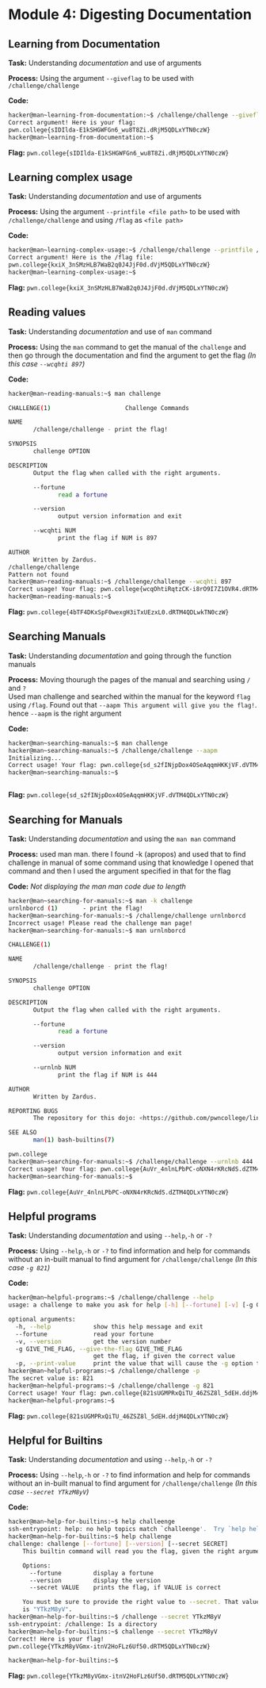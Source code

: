 # Module 4: Digesting Documentation
## Learning from Documentation

**Task:** Understanding _documentation_ and use of arguments

**Process:** Using the argument `--giveflag` to be used with `/challenge/challenge`

**Code:**</br>
```bash
hacker@man~learning-from-documentation:~$ /challenge/challenge --giveflag
Correct argument! Here is your flag:
pwn.college{sIDIlda-E1kSHGWFGn6_wu8T8Zi.dRjM5QDLxYTN0czW}
hacker@man~learning-from-documentation:~$

```


**Flag:** `pwn.college{sIDIlda-E1kSHGWFGn6_wu8T8Zi.dRjM5QDLxYTN0czW}`
</br>

## Learning complex usage

**Task:** Understanding _documentation_ and use of arguments

**Process:** Using the argument `--printfile <file path>` to be used with `/challenge/challenge` and using `/flag` as `<file path>`

**Code:**</br>
```bash
hacker@man~learning-complex-usage:~$ /challenge/challenge --printfile /flag
Correct argument! Here is the /flag file:
pwn.college{kxiX_3nSMzHLB7WaB2q0J4JjF0d.dVjM5QDLxYTN0czW}
hacker@man~learning-complex-usage:~$
```


**Flag:** `pwn.college{kxiX_3nSMzHLB7WaB2q0J4JjF0d.dVjM5QDLxYTN0czW}`
</br>

## Reading values

**Task:** Understanding _documentation_ and use of `man` command

**Process:** Using the `man` command to get the manual of the `challenge` and then go through the documentation and find the argument to get the flag _(In this case `--wcqhti 897`)_



**Code:**</br>
```bash
hacker@man~reading-manuals:~$ man challenge

CHALLENGE(1)                     Challenge Commands                     CHALLENGE(1)

NAME
       /challenge/challenge - print the flag!

SYNOPSIS
       challenge OPTION

DESCRIPTION
       Output the flag when called with the right arguments.

       --fortune
              read a fortune

       --version
              output version information and exit

       --wcqhti NUM
              print the flag if NUM is 897

AUTHOR
       Written by Zardus.
/challenge/challenge
Pattern not found
hacker@man~reading-manuals:~$ /challenge/challenge --wcqhti 897
Correct usage! Your flag: pwn.college{wcqOhtiRqtzCK-i8rO9I7Z1OVR4.dRTM4QDLxYTN0czW}
hacker@man~reading-manuals:~$

```


**Flag:** `pwn.college{4bTF4DKxSpF0wexgH3iTxUEzxL0.dRTM4QDLwkTN0czW}`
</br>

## Searching Manuals

**Task:** Understanding _documentation_ and going through the function manuals

**Process:** Moving thourugh the pages of the manual and searching using `/` and `?`
</br> 
Used man challenge and searched within the manual for the keyword `flag` using `/flag`. Found out that `--aapm This argument will give you the flag!`. hence `--aapm` is the right argument

**Code:**</br>
```bash
hacker@man~searching-manuals:~$ man challenge
hacker@man~searching-manuals:~$ /challenge/challenge --aapm
Initializing...
Correct usage! Your flag: pwn.college{sd_s2fINjpDox4OSeAqqmHKKjVF.dVTM4QDLxYTN0czW}
hacker@man~searching-manuals:~$



```


**Flag:** `pwn.college{sd_s2fINjpDox4OSeAqqmHKKjVF.dVTM4QDLxYTN0czW}`
</br>

## Searching for Manuals

**Task:** Understanding _documentation_ and using the `man man` command

**Process:** used man man. 
there I found -k (apropos) and used that to find challenge in manual of some command
using that knowledge I opened that command and then I used the argument specified in that for the flag


**Code:** _Not displaying the man man code due to length_
</br>
```bash
hacker@man~searching-for-manuals:~$ man -k challenge
urnlnborcd (1)       - print the flag!
hacker@man~searching-for-manuals:~$ /challenge/challenge urnlnborcd
Incorrect usage! Please read the challenge man page!
hacker@man~searching-for-manuals:~$ man urnlnborcd

CHALLENGE(1)                                                                  Challenge Commands                                                                  CHALLENGE(1)

NAME
       /challenge/challenge - print the flag!

SYNOPSIS
       challenge OPTION

DESCRIPTION
       Output the flag when called with the right arguments.

       --fortune
              read a fortune

       --version
              output version information and exit

       --urnlnb NUM
              print the flag if NUM is 444

AUTHOR
       Written by Zardus.

REPORTING BUGS
       The repository for this dojo: <https://github.com/pwncollege/linux-luminarium/>

SEE ALSO
       man(1) bash-builtins(7)

pwn.college                                                                        May 2024                                                                       CHALLENGE(1)
hacker@man~searching-for-manuals:~$ /challenge/challenge --urnlnb 444
Correct usage! Your flag: pwn.college{AuVr_4nlnLPbPC-oNXN4rKRcNdS.dZTM4QDLxYTN0czW}
hacker@man~searching-for-manuals:~$
```


**Flag:** `pwn.college{AuVr_4nlnLPbPC-oNXN4rKRcNdS.dZTM4QDLxYTN0czW}`
</br>

## Helpful programs

**Task:** Understanding _documentation_ and using `--help`,`-h` or `-?` 

**Process:** Using `--help`,`-h` or `-?` to find information and help for commands without an in-built manual to find argument for `/challenge/challenge`  _(In this case `-g 821`)_

**Code:**</br>
```bash
hacker@man~helpful-programs:~$ /challenge/challenge --help
usage: a challenge to make you ask for help [-h] [--fortune] [-v] [-g GIVE_THE_FLAG] [-p]

optional arguments:
  -h, --help            show this help message and exit
  --fortune             read your fortune
  -v, --version         get the version number
  -g GIVE_THE_FLAG, --give-the-flag GIVE_THE_FLAG
                        get the flag, if given the correct value
  -p, --print-value     print the value that will cause the -g option to give you the flag
hacker@man~helpful-programs:~$ /challenge/challenge -p
The secret value is: 821
hacker@man~helpful-programs:~$ /challenge/challenge -g 821
Correct usage! Your flag: pwn.college{821sUGMPRxQiTU_46ZSZ8l_5dEH.ddjM4QDLxYTN0czW}
hacker@man~helpful-programs:~$

```


**Flag:** `pwn.college{821sUGMPRxQiTU_46ZSZ8l_5dEH.ddjM4QDLxYTN0czW}`
</br>


## Helpful for Builtins

**Task:** Understanding _documentation_ and using `--help`,`-h` or `-?` 

**Process:** Using `--help`,`-h` or `-?` to find information and help for commands without an in-built manual to find argument for `/challenge/challenge`  _(In this case `--secret YTkzM8yV`)_ 

**Code:**</br>
```bash
hacker@man~help-for-builtins:~$ help challeenge
ssh-entrypoint: help: no help topics match `challeenge'.  Try `help help' or `man -k challeenge' or `info challeenge'.
hacker@man~help-for-builtins:~$ help challenge
challenge: challenge [--fortune] [--version] [--secret SECRET]
    This builtin command will read you the flag, given the right arguments!

    Options:
      --fortune         display a fortune
      --version         display the version
      --secret VALUE    prints the flag, if VALUE is correct

    You must be sure to provide the right value to --secret. That value
    is "YTkzM8yV".
hacker@man~help-for-builtins:~$ /challenge --secret YTkzM8yV
ssh-entrypoint: /challenge: Is a directory
hacker@man~help-for-builtins:~$ challenge --secret YTkzM8yV
Correct! Here is your flag!
pwn.college{YTkzM8yVGmx-itnV2HoFLz6Uf50.dRTM5QDLxYTN0czW}

hacker@man~help-for-builtins:~$
```

**Flag:** `pwn.college{YTkzM8yVGmx-itnV2HoFLz6Uf50.dRTM5QDLxYTN0czW}`
</br>
